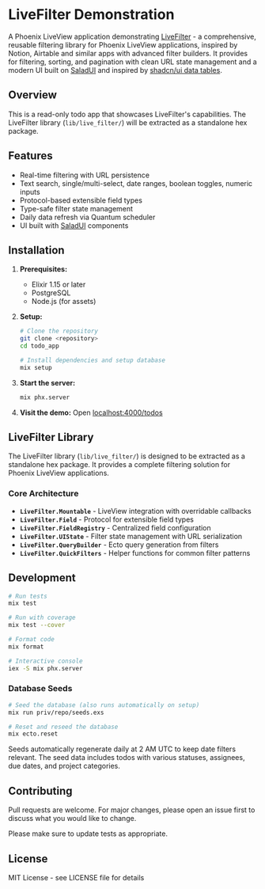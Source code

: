 # LiveFilter Demonstration

A Phoenix LiveView application demonstrating [LiveFilter](https://github.com/cpursley/livefilter) - a comprehensive, reusable filtering library for Phoenix LiveView applications, inspired by Notion, Airtable and similar apps with advanced filter builders. It provides for filtering, sorting, and pagination with clean URL state management and a modern UI built on [SaladUI](https://salad-storybook.fly.dev/) and inspired by [shadcn/ui data tables](https://tablecn.com/).

## Overview

This is a read-only todo app that showcases LiveFilter's capabilities. The LiveFilter library (`lib/live_filter/`) will be extracted as a standalone hex package.

## Features

- Real-time filtering with URL persistence
- Text search, single/multi-select, date ranges, boolean toggles, numeric inputs
- Protocol-based extensible field types
- Type-safe filter state management
- Daily data refresh via Quantum scheduler
- UI built with [SaladUI](https://salad-storybook.fly.dev/) components

## Installation

1. **Prerequisites:**
   - Elixir 1.15 or later
   - PostgreSQL
   - Node.js (for assets)

2. **Setup:**
   ```bash
   # Clone the repository
   git clone <repository>
   cd todo_app
   
   # Install dependencies and setup database
   mix setup
   ```

3. **Start the server:**
   ```bash
   mix phx.server
   ```

4. **Visit the demo:**
   Open [localhost:4000/todos](http://localhost:4000/todos)

## LiveFilter Library

The LiveFilter library (`lib/live_filter/`) is designed to be extracted as a standalone hex package. It provides a complete filtering solution for Phoenix LiveView applications.

### Core Architecture

- **`LiveFilter.Mountable`** - LiveView integration with overridable callbacks
- **`LiveFilter.Field`** - Protocol for extensible field types
- **`LiveFilter.FieldRegistry`** - Centralized field configuration
- **`LiveFilter.UIState`** - Filter state management with URL serialization
- **`LiveFilter.QueryBuilder`** - Ecto query generation from filters
- **`LiveFilter.QuickFilters`** - Helper functions for common filter patterns

## Development

```bash
# Run tests
mix test

# Run with coverage  
mix test --cover

# Format code
mix format

# Interactive console
iex -S mix phx.server
```

### Database Seeds

```bash
# Seed the database (also runs automatically on setup)
mix run priv/repo/seeds.exs

# Reset and reseed the database
mix ecto.reset
```

Seeds automatically regenerate daily at 2 AM UTC to keep date filters relevant. The seed data includes todos with various statuses, assignees, due dates, and project categories.

## Contributing

Pull requests are welcome. For major changes, please open an issue first to discuss what you would like to change.

Please make sure to update tests as appropriate.

## License

MIT License - see LICENSE file for details
